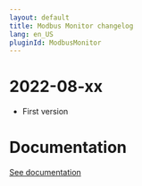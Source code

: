 ```yaml
---
layout: default
title: Modbus Monitor changelog
lang: en_US
pluginId: ModbusMonitor
---
```


# 2022-08-xx

- First version

# Documentation

[See documentation]({{site.baseurl}}/{{page.pluginId}}/{{page.lang}})
